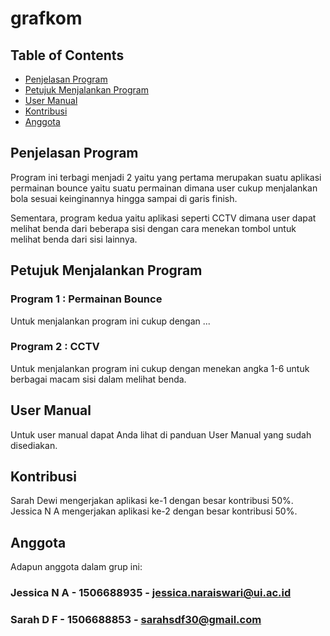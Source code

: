 # grafkom

## Table of Contents

- [Penjelasan Program](#penjelasan-program)
- [Petujuk Menjalankan Program](#petunjuk-menjalankan-program)
- [User Manual](#user-manual)
- [Kontribusi](#kontribusi)
- [Anggota](#anggota)

## Penjelasan Program
Program ini terbagi menjadi 2 yaitu yang pertama merupakan suatu aplikasi permainan bounce yaitu suatu permainan dimana user cukup menjalankan bola sesuai keinginannya hingga sampai di garis finish.

Sementara, program kedua yaitu aplikasi seperti CCTV dimana user dapat melihat benda dari beberapa sisi dengan cara menekan tombol untuk melihat benda dari sisi lainnya. 

## Petujuk Menjalankan Program

### Program 1 : Permainan Bounce

Untuk menjalankan program ini cukup dengan ...

### Program 2 : CCTV

Untuk menjalankan program ini cukup dengan menekan angka 1-6 untuk berbagai macam sisi dalam melihat benda.

## User Manual

Untuk user manual dapat Anda lihat di panduan User Manual yang sudah disediakan.

## Kontribusi

Sarah Dewi mengerjakan aplikasi ke-1 dengan besar kontribusi 50%. Jessica N A mengerjakan aplikasi ke-2 dengan besar kontribusi 50%.

## Anggota

Adapun anggota dalam grup ini:

### Jessica N A - 1506688935 - jessica.naraiswari@ui.ac.id

### Sarah D F - 1506688853 - sarahsdf30@gmail.com